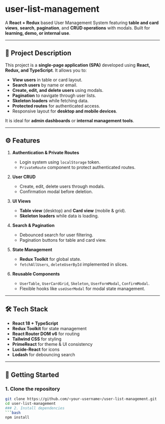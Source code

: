 # user-list-management

A **React + Redux** based User Management System featuring **table and card views**, **search**, **pagination**, and **CRUD operations** with modals. Built for **learning, demo, or internal use**.

---

## 📝 Project Description

This project is a **single-page application (SPA)** developed using **React, Redux, and TypeScript**. It allows you to:

- **View users** in table or card layout.
- **Search users** by name or email.
- **Create, edit, and delete users** using modals.
- **Pagination** to navigate through user lists.
- **Skeleton loaders** while fetching data.
- **Protected routes** for authenticated access.
- Responsive layout for **desktop and mobile devices**.

It is ideal for **admin dashboards** or **internal management tools**.

---

## ⚙️ Features

1. **Authentication & Private Routes**  
   - Login system using `localStorage` token.  
   - `PrivateRoute` component to protect authenticated routes.

2. **User CRUD**  
   - Create, edit, delete users through modals.  
   - Confirmation modal before deletion.  

3. **UI Views**  
   - **Table view** (desktop) and **Card view** (mobile & grid).  
   - **Skeleton loaders** while data is loading.  

4. **Search & Pagination**  
   - Debounced search for user filtering.  
   - Pagination buttons for table and card view.

5. **State Management**  
   - **Redux Toolkit** for global state.  
   - `fetchAllUsers`, `deleteUserById` implemented in slices.

6. **Reusable Components**  
   - `UserTable`, `UserCardGrid`, `Skeleton`, `UserFormModal`, `ConfirmModal`.  
   - Flexible hooks like `useUserModal` for modal state management.

---

## 🛠️ Tech Stack

- **React 18 + TypeScript**  
- **Redux Toolkit** for state management  
- **React Router DOM v6** for routing  
- **Tailwind CSS** for styling  
- **PrimeReact** for theme & UI consistency  
- **Lucide-React** for icons  
- **Lodash** for debouncing search  

---

## 🚀 Getting Started

### 1. Clone the repository
```bash
git clone https://github.com/<your-username>/user-list-management.git
cd user-list-management
### 2. Install dependencies
```bash
npm install
```


